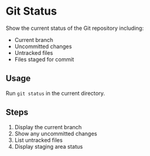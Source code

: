 # Git Status

Show the current status of the Git repository including:
- Current branch
- Uncommitted changes
- Untracked files
- Files staged for commit

## Usage
Run `git status` in the current directory.

## Steps
1. Display the current branch
2. Show any uncommitted changes
3. List untracked files
4. Display staging area status
